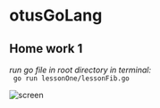 # otusGoLang

## Home work 1
  *run go file in root directory in terminal:*  
  ``` go run lessonOne/lessonFib.go``` 

  ![screen](/screen/img_1.png "")

